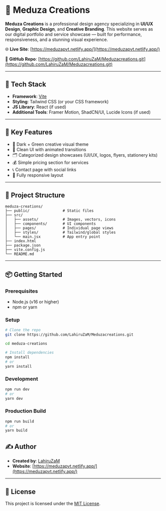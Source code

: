 # 🧿 Meduza Creations

**Meduza Creations** is a professional design agency specializing in **UI/UX Design**, **Graphic Design**, and **Creative Branding**. This website serves as our digital portfolio and service showcase — built for performance, responsiveness, and a stunning visual experience.

🌐 **Live Site**: [https://meduzapvt.netlify.app/](https://meduzapvt.netlify.app/)

📂 **GitHub Repo**: [https://github.com/LahiruZaM/Meduzacreations.git](https://github.com/LahiruZaM/Meduzacreations.git)

---

## 🚀 Tech Stack

* **Framework**: [Vite](https://vitejs.dev/)
* **Styling**: Tailwind CSS (or your CSS framework)
* **JS Library**: React (if used)
* **Additional Tools**: Framer Motion, ShadCN/UI, Lucide Icons (if used)

---

## 🌟 Key Features

* 🎨 Dark + Green creative visual theme
* 🧩 Clean UI with animated transitions
* 🗂️ Categorized design showcases (UI/UX, logos, flyers, stationery kits)
* 💰 Simple pricing section for services
* 📞 Contact page with social links
* 📱 Fully responsive layout

---

## 📁 Project Structure

```
meduza-creations/
├── public/               # Static files
├── src/
│   ├── assets/           # Images, vectors, icons
│   ├── components/       # UI components
│   ├── pages/            # Individual page views
│   ├── styles/           # Tailwind/global styles
│   └── main.jsx          # App entry point
├── index.html
├── package.json
├── vite.config.js
└── README.md
```

---

## 📦 Getting Started

### Prerequisites

* Node.js (v16 or higher)
* npm or yarn

### Setup

```bash
# Clone the repo
git clone https://github.com/LahiruZaM/Meduzacreations.git

cd meduza-creations

# Install dependencies
npm install
# or
yarn install
```

### Development

```bash
npm run dev
# or
yarn dev
```

### Production Build

```bash
npm run build
# or
yarn build
```

## ✍️ Author

* **Created by**: [LahiruZaM](https://github.com/LahiruZaM)
* **Website**: [https://meduzapvt.netlify.app/](https://meduzapvt.netlify.app/)

---

## 📄 License

This project is licensed under the [MIT License](LICENSE).
